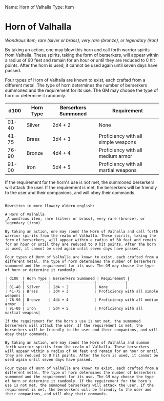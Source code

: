 Name: Horn of Valhalla
Type: Item

# Horn of Valhalla
_Wondrous item, rare (silver or brass), very rare (bronze), or legendary (iron)_

By taking an action, one may blow this horn and call forth warrior spirits from Valhalla. These spirits, taking the form of berserkers, will appear within a radius of 60 feet and remain for an hour or until they are reduced to 0 hit points. After the horn is used, it cannot be used again until seven days have passed.

Four types of Horn of Valhalla are known to exist, each crafted from a different metal. The type of horn determines the number of berserkers summoned and the requirement for its use. The GM may choose the type of horn or determine it randomly.

| d100  | Horn Type | Berserkers Summoned | Requirement |
|-------|-----------|--------------------|-------------|
| 01-40 | Silver    | 2d4 + 2            | None        |
| 41-75 | Brass     | 3d4 + 3            | Proficiency with all simple weapons |
| 76-90 | Bronze    | 4d4 + 4            | Proficiency with all medium armor   |
| 91-00 | Iron      | 5d4 + 5            | Proficiency with all martial weapons|

If the requirement for the horn's use is not met, the summoned berserkers will attack the user. If the requirement is met, the berserkers will be friendly to the user and their companions, and will obey their commands.

```

Rewritten in more flowery oldern english:

# Horn of Valhalla
_A wondrous item, rare (silver or brass), very rare (bronze), or legendary (iron)_

By taking an action, one may sound the Horn of Valhalla and call forth warrior spirits from the realm of Valhalla. These spirits, taking the form of berserkers, will appear within a radius of 60 feet and remain for an hour or until they are reduced to 0 hit points. After the horn is used, it cannot be used again until seven days have passed.

Four types of Horn of Valhalla are known to exist, each crafted from a different metal. The type of horn determines the number of berserkers summoned and the requirement for its use. The GM may choose the type of horn or determine it randomly.

| d100  | Horn Type | Berserkers Summoned | Requirement |
|-------|-----------|--------------------|-------------|
| 01-40 | Silver    | 2d4 + 2            | None        |
| 41-75 | Brass     | 3d4 + 3            | Proficiency with all simple weapons |
| 76-90 | Bronze    | 4d4 + 4            | Proficiency with all medium armor   |
| 91-00 | Iron      | 5d4 + 5            | Proficiency with all martial weapons|

If the requirement for the horn's use is not met, the summoned berserkers will attack the user. If the requirement is met, the berserkers will be friendly to the user and their companions, and will obey their commands.

By taking an action, one may sound the Horn of Valhalla and summon forth warrior spirits from the realm of Valhalla. These berserkers will appear within a radius of 60 feet and remain for an hour or until they are reduced to 0 hit points. After the horn is used, it cannot be used again until seven days have passed.

Four types of Horn of Valhalla are known to exist, each crafted from a different metal. The type of horn determines the number of berserkers summoned and the requirement for its use. The GM may choose the type of horn or determine it randomly. If the requirement for the horn's use is not met, the summoned berserkers will attack the user. If the requirement is met, the berserkers will be friendly to the user and their companions, and will obey their commands.